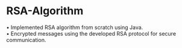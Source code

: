 # RSA-Algorithm
• Implemented RSA algorithm from scratch using Java. <br>
• Encrypted messages using the developed RSA protocol for secure communication.
